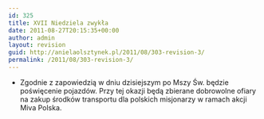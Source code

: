 ```yaml
---
id: 325
title: XVII Niedziela zwykła
date: 2011-08-27T20:15:35+00:00
author: admin
layout: revision
guid: http://anielaolsztynek.pl/2011/08/303-revision-3/
permalink: /2011/08/303-revision-3/
---
```

  * Zgodnie z zapowiedzią w dniu dzisiejszym po Mszy Św. będzie poświęcenie pojazdów. Przy tej okazji będą zbierane dobrowolne ofiary na zakup środków transportu dla polskich misjonarzy w ramach akcji Miva Polska.